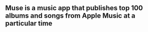 ## Muse is a music app that publishes top 100 albums and songs from Apple Music at a particular time
